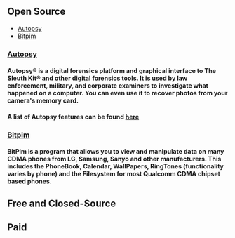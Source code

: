 ## Open Source
* [Autopsy](#Autopsy)
* [Bitpim](#Bitpim)
### [Autopsy](https://www.sleuthkit.org/autopsy/download.php)
#### Autopsy® is a digital forensics platform and graphical interface to The Sleuth Kit® and other digital forensics tools. It is used by law enforcement, military, and corporate examiners to investigate what happened on a computer. You can even use it to recover photos from your camera's memory card.
#### A list of Autopsy features can be found [here](https://www.sleuthkit.org/autopsy/features.php)
### [Bitpim](http://www.bitpim.org/#download)
#### BitPim is a program that allows you to view and manipulate data on many CDMA phones from LG, Samsung, Sanyo and other manufacturers. This includes the PhoneBook, Calendar, WallPapers, RingTones (functionality varies by phone) and the Filesystem for most Qualcomm CDMA chipset based phones. 
## Free and Closed-Source
## Paid

